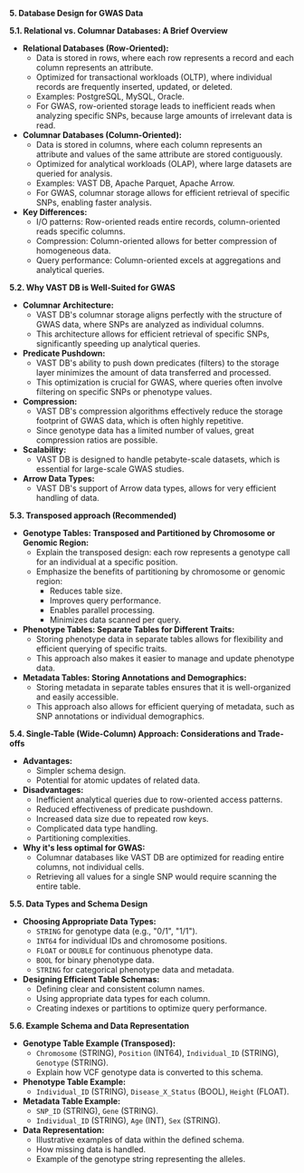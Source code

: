 **5. Database Design for GWAS Data**

**5.1. Relational vs. Columnar Databases: A Brief Overview**

* **Relational Databases (Row-Oriented):**
    * Data is stored in rows, where each row represents a record and each column represents an attribute.
    * Optimized for transactional workloads (OLTP), where individual records are frequently inserted, updated, or deleted.
    * Examples: PostgreSQL, MySQL, Oracle.
    * For GWAS, row-oriented storage leads to inefficient reads when analyzing specific SNPs, because large amounts of irrelevant data is read.
* **Columnar Databases (Column-Oriented):**
    * Data is stored in columns, where each column represents an attribute and values of the same attribute are stored contiguously.
    * Optimized for analytical workloads (OLAP), where large datasets are queried for analysis.
    * Examples: VAST DB, Apache Parquet, Apache Arrow.
    * For GWAS, columnar storage allows for efficient retrieval of specific SNPs, enabling faster analysis.
* **Key Differences:**
    * I/O patterns: Row-oriented reads entire records, column-oriented reads specific columns.
    * Compression: Column-oriented allows for better compression of homogeneous data.
    * Query performance: Column-oriented excels at aggregations and analytical queries.

**5.2. Why VAST DB is Well-Suited for GWAS**

* **Columnar Architecture:**
    * VAST DB's columnar storage aligns perfectly with the structure of GWAS data, where SNPs are analyzed as individual columns.
    * This architecture allows for efficient retrieval of specific SNPs, significantly speeding up analytical queries.
* **Predicate Pushdown:**
    * VAST DB's ability to push down predicates (filters) to the storage layer minimizes the amount of data transferred and processed.
    * This optimization is crucial for GWAS, where queries often involve filtering on specific SNPs or phenotype values.
* **Compression:**
    * VAST DB's compression algorithms effectively reduce the storage footprint of GWAS data, which is often highly repetitive.
    * Since genotype data has a limited number of values, great compression ratios are possible.
* **Scalability:**
    * VAST DB is designed to handle petabyte-scale datasets, which is essential for large-scale GWAS studies.
* **Arrow Data Types:**
    * VAST DB's support of Arrow data types, allows for very efficient handling of data.

**5.3. Transposed approach (Recommended)**

* **Genotype Tables: Transposed and Partitioned by Chromosome or Genomic Region:**
    * Explain the transposed design: each row represents a genotype call for an individual at a specific position.
    * Emphasize the benefits of partitioning by chromosome or genomic region:
        * Reduces table size.
        * Improves query performance.
        * Enables parallel processing.
        * Minimizes data scanned per query.
* **Phenotype Tables: Separate Tables for Different Traits:**
    * Storing phenotype data in separate tables allows for flexibility and efficient querying of specific traits.
    * This approach also makes it easier to manage and update phenotype data.
* **Metadata Tables: Storing Annotations and Demographics:**
    * Storing metadata in separate tables ensures that it is well-organized and easily accessible.
    * This approach also allows for efficient querying of metadata, such as SNP annotations or individual demographics.

**5.4. Single-Table (Wide-Column) Approach: Considerations and Trade-offs**

* **Advantages:**
    * Simpler schema design.
    * Potential for atomic updates of related data.
* **Disadvantages:**
    * Inefficient analytical queries due to row-oriented access patterns.
    * Reduced effectiveness of predicate pushdown.
    * Increased data size due to repeated row keys.
    * Complicated data type handling.
    * Partitioning complexities.
* **Why it's less optimal for GWAS:**
    * Columnar databases like VAST DB are optimized for reading entire columns, not individual cells.
    * Retrieving all values for a single SNP would require scanning the entire table.

**5.5. Data Types and Schema Design**

* **Choosing Appropriate Data Types:**
    * `STRING` for genotype data (e.g., "0/1", "1/1").
    * `INT64` for individual IDs and chromosome positions.
    * `FLOAT` or `DOUBLE` for continuous phenotype data.
    * `BOOL` for binary phenotype data.
    * `STRING` for categorical phenotype data and metadata.
* **Designing Efficient Table Schemas:**
    * Defining clear and consistent column names.
    * Using appropriate data types for each column.
    * Creating indexes or partitions to optimize query performance.

**5.6. Example Schema and Data Representation**

* **Genotype Table Example (Transposed):**
    * `Chromosome` (STRING), `Position` (INT64), `Individual_ID` (STRING), `Genotype` (STRING).
    * Explain how VCF genotype data is converted to this schema.
* **Phenotype Table Example:**
    * `Individual_ID` (STRING), `Disease_X_Status` (BOOL), `Height` (FLOAT).
* **Metadata Table Example:**
    * `SNP_ID` (STRING), `Gene` (STRING).
    * `Individual_ID` (STRING), `Age` (INT), `Sex` (STRING).
* **Data Representation:**
    * Illustrative examples of data within the defined schema.
    * How missing data is handled.
    * Example of the genotype string representing the alleles.
